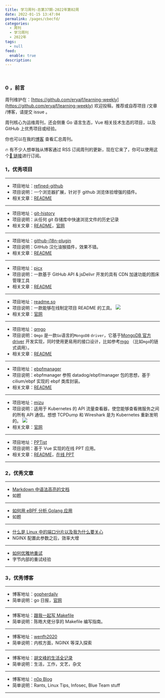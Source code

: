 ```yaml
---
title: 学习周刊-总第37期-2022年第02周
date: 2022-01-15 13:47:04
permalink: /pages/cbecfd/
categories:
  - 周刊
  - 学习周刊
  - 2022年
tags:
  - null
feed:
  enable: true
description:
---
```


<br><ArticleTopAd></ArticleTopAd>

### 0 ，前言

周刊维护在：[https://github.com/eryajf/learning-weekly](https://github.com/eryajf/learning-weekly) 欢迎投稿，推荐或自荐项目 /文章 /博客，请提交 issue 。

周刊核心为运维周刊，还会侧重 Go 语言生态，Vue 相关技术生态的项目，以及 GitHub 上优秀项目或经验。

你也可以在我的[博客](https://wiki.eryajf.net/learning-weekly/) 查看汇总周刊。

🔥 有不少人想单独从博客通过 RSS 订阅周刊的更新，现在它来了，你可以使用这个[🔗 链接](https://wiki.eryajf.net/learning-weekly.xml)进行订阅。

### 1，优秀项目

---

- 项目地址：[refined-github](https://github.com/refined-github/refined-github)
- 项目说明：一个浏览器扩展，针对于 github 浏览体验增强的插件。
- 相关文章：[README](https://github.com/refined-github/refined-github#readme)

---

- 项目地址：[git-history](https://github.com/pomber/git-history)
- 项目说明：从任何 git 存储库中快速浏览文件的历史记录
- 相关文章：[README](https://github.com/pomber/git-history#readme)，[官网](https://githistory.xyz/)

---

- 项目地址：[github-i18n-plugin](https://github.com/k1995/github-i18n-plugin)
- 项目说明：GitHub 汉化油猴插件，效果不错。
- 相关文章：[README](https://github.com/k1995/github-i18n-plugin#readme)

---

- 项目地址：[picx](https://github.com/XPoet/picx)
- 项目说明：一款基于 GitHub API & jsDelivr 开发的具有 CDN 加速功能的图床管理工具
- 相关文章：[README](https://github.com/XPoet/picx#readme)

---

- 项目地址：[readme.so](https://github.com/octokatherine/readme.so)
- 项目说明：一款能够在线制定项目 README 的工具。
  ![](http://t.eryajf.net/imgs/2022/01/1673c473898b4424.png)
- 相关文章：[官网](https://readme.so/cn)

---

- 项目地址：[qmgo](https://github.com/qiniu/qmgo)
- 项目说明：`Qmgo` 是一款`Go`语言的`MongoDB` `driver`，它基于[MongoDB 官方 driver](https://github.com/mongodb/mongo-go-driver) 开发实现，同时使用更易用的接口设计，比如参考[mgo](https://github.com/go-mgo/mgo) （比如`mgo`的链式调用）。
- 相关文章：[README](https://github.com/qiniu/qmgo/blob/master/README_ZH.md)

---

- 项目地址：[ebpfmanager](https://github.com/ehids/ebpfmanager)
- 项目说明：ebpfmanager 参照 datadog/ebpf/manager 包的思想，基于 cilium/ebpf 实现的 ebpf 类库封装。
- 相关文章：[README](https://github.com/ehids/ebpfmanager#readme)

---

- 项目地址：[mizu](https://github.com/up9inc/mizu)
- 项目说明：适用于 Kubernetes 的 API 流量查看器，使您能够查看微服务之间的所有 API 通信。想想 TCPDump 和 Wireshark 是为 Kubernetes 重新发明的。
  ![](http://t.eryajf.net/imgs/2022/01/d5e8912d7b72ce13.png)
- 相关文章：[官网](https://getmizu.io/)

---

- 项目地址：[PPTist](https://github.com/pipipi-pikachu/PPTist)
- 项目说明：基于 Vue 实现的在线 PPT 应用。
- 相关文章：[README](https://github.com/pipipi-pikachu/PPTist#readme)，[在线 PPT](https://pipipi-pikachu.github.io/PPTist/)

---

### 2，优秀文章

---

- [Markdown 中语法高亮的文档](https://prismjs.com/#supported-languages)
- 如题

---

- [如何用 eBPF 分析 Golang 应用](https://blog.huoding.com/2021/12/12/970)
- 如题

---

- [什么是 Linux 中的端口分片以及我为什么要关心](https://blog.n0p.me/2018/02/2018-02-20-portsharding/)
- NGINX 配置此参数之后，效率大增

---

- [如何优雅地重试](https://mp.weixin.qq.com/s/6IkTnUbBlHjM3GM_bT35tA)
- 字节内部的重试经验

---

### 3，优秀博客

---

- 博客地址：[gopherdaily](https://github.com/bigwhite/gopherdaily)
- 简单说明：go 日报，[官网](https://gopher-daily.com/)

---

- 博客地址：[跟我一起写 Makefile](https://seisman.github.io/how-to-write-makefile/#)
- 简单说明：陈皓大佬分享的 Makefile 编写指南。

---

- 博客地址：[wenfh2020 ](https://wenfh2020.com/)
- 简单说明：内核方面，NGINX 等深入探索

---

- 博客地址：[胡文峰的生活全记录](https://wfhu.gitbooks.io/life/content/)
- 简单说明：生活，工作，文艺，杂文

---

- 博客地址：[n0p Blog](https://blog.n0p.me/)
- 简单说明：Rants, Linux Tips, Infosec, Blue Team stuff

---


<br><ArticleTopAd></ArticleTopAd>
